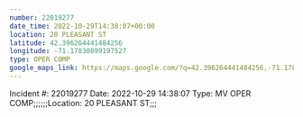 ```yaml
---
number: 22019277
date_time: 2022-10-29T14:38:07+00:00
location: 20 PLEASANT ST
latitude: 42.396264441484256
longitude: -71.17830899197527
type: OPER COMP
google_maps_link: https://maps.google.com/?q=42.396264441484256,-71.17830899197527
---
```


Incident #: 22019277  Date: 2022-10-29 14:38:07   Type: MV OPER COMP;;;;;;Location: 20 PLEASANT ST;;;
